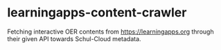 # learningapps-content-crawler
Fetching interactive OER contents from https://learningapps.org through their given API towards Schul-Cloud metadata.
